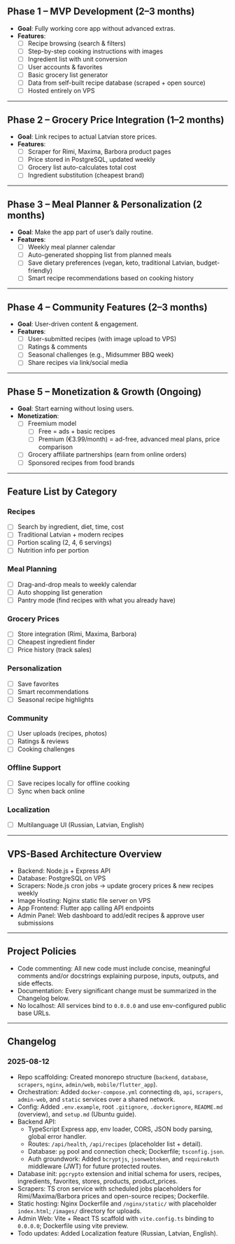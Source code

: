 ## Phase 1 – MVP Development (2–3 months)

- **Goal**: Fully working core app without advanced extras.
- **Features**:
  - [ ] Recipe browsing (search & filters)
  - [ ] Step-by-step cooking instructions with images
  - [ ] Ingredient list with unit conversion
  - [ ] User accounts & favorites
  - [ ] Basic grocery list generator
  - [ ] Data from self-built recipe database (scraped + open source)
  - [ ] Hosted entirely on VPS

---

## Phase 2 – Grocery Price Integration (1–2 months)

- **Goal**: Link recipes to actual Latvian store prices.
- **Features**:
  - [ ] Scraper for Rimi, Maxima, Barbora product pages
  - [ ] Price stored in PostgreSQL, updated weekly
  - [ ] Grocery list auto-calculates total cost
  - [ ] Ingredient substitution (cheapest brand)

---

## Phase 3 – Meal Planner & Personalization (2 months)

- **Goal**: Make the app part of user’s daily routine.
- **Features**:
  - [ ] Weekly meal planner calendar
  - [ ] Auto-generated shopping list from planned meals
  - [ ] Save dietary preferences (vegan, keto, traditional Latvian, budget-friendly)
  - [ ] Smart recipe recommendations based on cooking history

---

## Phase 4 – Community Features (2–3 months)

- **Goal**: User-driven content & engagement.
- **Features**:
  - [ ] User-submitted recipes (with image upload to VPS)
  - [ ] Ratings & comments
  - [ ] Seasonal challenges (e.g., Midsummer BBQ week)
  - [ ] Share recipes via link/social media

---

## Phase 5 – Monetization & Growth (Ongoing)

- **Goal**: Start earning without losing users.
- **Monetization**:
  - [ ] Freemium model
    - [ ] Free = ads + basic recipes
    - [ ] Premium (€3.99/month) = ad-free, advanced meal plans, price comparison
  - [ ] Grocery affiliate partnerships (earn from online orders)
  - [ ] Sponsored recipes from food brands

---

## Feature List by Category

### Recipes
- [ ] Search by ingredient, diet, time, cost
- [ ] Traditional Latvian + modern recipes
- [ ] Portion scaling (2, 4, 6 servings)
- [ ] Nutrition info per portion

### Meal Planning
- [ ] Drag-and-drop meals to weekly calendar
- [ ] Auto shopping list generation
- [ ] Pantry mode (find recipes with what you already have)

### Grocery Prices
- [ ] Store integration (Rimi, Maxima, Barbora)
- [ ] Cheapest ingredient finder
- [ ] Price history (track sales)

### Personalization
- [ ] Save favorites
- [ ] Smart recommendations
- [ ] Seasonal recipe highlights

### Community
- [ ] User uploads (recipes, photos)
- [ ] Ratings & reviews
- [ ] Cooking challenges

### Offline Support
- [ ] Save recipes locally for offline cooking
- [ ] Sync when back online

### Localization
- [ ] Multilanguage UI (Russian, Latvian, English)

---

## VPS-Based Architecture Overview
- Backend: Node.js + Express API
- Database: PostgreSQL on VPS
- Scrapers: Node.js cron jobs → update grocery prices & new recipes weekly
- Image Hosting: Nginx static file server on VPS
- App Frontend: Flutter app calling API endpoints
- Admin Panel: Web dashboard to add/edit recipes & approve user submissions

---

## Project Policies
- Code commenting: All new code must include concise, meaningful comments and/or docstrings explaining purpose, inputs, outputs, and side effects.
- Documentation: Every significant change must be summarized in the Changelog below.
- No localhost: All services bind to `0.0.0.0` and use env-configured public base URLs.

---

## Changelog

### 2025-08-12
- Repo scaffolding: Created monorepo structure (`backend`, `database`, `scrapers`, `nginx`, `admin/web`, `mobile/flutter_app`).
- Orchestration: Added `docker-compose.yml` connecting `db`, `api`, `scrapers`, `admin-web`, and `static` services over a shared network.
- Config: Added `.env.example`, root `.gitignore`, `.dockerignore`, `README.md` (overview), and `setup.md` (Ubuntu guide).
- Backend API:
  - TypeScript Express app, env loader, CORS, JSON body parsing, global error handler.
  - Routes: `/api/health`, `/api/recipes` (placeholder list + detail).
  - Database: `pg` pool and connection check; Dockerfile; `tsconfig.json`.
  - Auth groundwork: Added `bcryptjs`, `jsonwebtoken`, and `requireAuth` middleware (JWT) for future protected routes.
- Database init: `pgcrypto` extension and initial schema for users, recipes, ingredients, favorites, stores, products, product_prices.
- Scrapers: TS cron service with scheduled jobs placeholders for Rimi/Maxima/Barbora prices and open-source recipes; Dockerfile.
- Static hosting: Nginx Dockerfile and `/nginx/static/` with placeholder `index.html`; `/images/` directory for uploads.
- Admin Web: Vite + React TS scaffold with `vite.config.ts` binding to `0.0.0.0`; Dockerfile using vite preview.
- Todo updates: Added Localization feature (Russian, Latvian, English).